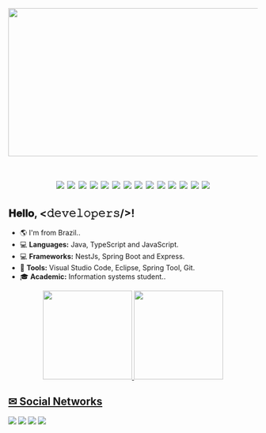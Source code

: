<img width="900px" height="300px"  src="https://user-images.githubusercontent.com/70352508/209996423-4afa6040-feb1-45ed-a3a4-7f13d0b782b3.gif">

<h1 align="center">
<p>
  <a href="https://nodejs.org/en/"><img src="https://img.shields.io/badge/Node.js-43853D?style=for-the-badge&logo=node.js&logoColor=white"></a>
  <a href="https://www.typescriptlang.org/"><img src="https://img.shields.io/badge/TypeScript-007ACC?style=for-the-badge&logo=typescript&logoColor=white" /></a>
  <a href="https://developer.mozilla.org/pt-BR/docs/Web/JavaScript"><img src="https://img.shields.io/badge/JavaScript-323330?style=for-the-badge&logo=javascript&logoColor=F7DF1E"></a>
  <a href="https://www.java.com/"><img src="https://img.shields.io/badge/Java-ED8B00?style=for-the-badge&logo=java&logoColor=white" /></a>
  <a href="https://mongodb.com/"><img src="https://img.shields.io/badge/MongoDB-4EA94B?style=for-the-badge&logo=mongodb&logoColor=white" /></a>
  <a href="https://mysql.com/"><img src="https://img.shields.io/badge/MySQL-00000F?style=for-the-badge&logo=mysql&logoColor=white" /></a>
  <a href="https://www.postgresql.org/"><img src="https://img.shields.io/badge/PostgreSQL-316192?style=for-the-badge&logo=postgresql&logoColor=white" /></a>
  <a href="https://www.docker.com/"><img src="https://img.shields.io/badge/Docker-2496ED?style=for-the-badge&logo=docker&logoColor=white" /></a>
  <a href="https://code.visualstudio.com/"><img src="https://img.shields.io/badge/Vscode-2496ED?style=for-the-badge&logo=visualstudio&logoColor=blue&color=white"></a>
  <a href="https://developer.mozilla.org/pt-BR/docs/Web/HTML"><img src="https://img.shields.io/badge/HTML5-E34F26?style=for-the-badge&logo=html5&logoColor=white" /></a>
  <a href="https://developer.mozilla.org/pt-BR/docs/Web/CSS"><img src="https://img.shields.io/badge/CSS3-1572B6?style=for-the-badge&logo=css3&logoColor=white" /></a>
  <a href="https://www.heroku.com/"><img src="https://img.shields.io/badge/Heroku-430098?style=for-the-badge&logo=heroku&logoColor=white" /></a>  
  <a href="https://www.netlify.com/"><img src="https://img.shields.io/badge/Netlify-00C7B7?style=for-the-badge&logo=netlify&logoColor=white" /></a>  
  <a href="https://github.com/MathLopes1"><img src="https://img.shields.io/badge/GitHub-100000?style=for-the-badge&logo=github&logoColor=white" /></a> 
</h1>
</p>

## 𝐇𝐞𝐥𝐥𝐨, <𝚍𝚎𝚟𝚎𝚕𝚘𝚙𝚎𝚛𝚜/>!
- 🌎 I'm from Brazil..
- 💻 **Languages:** Java, TypeScript and JavaScript.
- 💻 **Frameworks:** NestJs, Spring Boot and Express.
- 🔧 **Tools:** Visual Studio Code, Eclipse, Spring Tool, Git.
- 🎓 **Academic:** Information systems student..

<div align="center">
  <a href="https://github.com/MathLopes1">
  <img height="180em" src="https://github-readme-stats.vercel.app/api?username=MathLopes1&show_icons=true&include_all_commits=true&count_private=true"/>
  <img height="180em" src="https://github-readme-stats.vercel.app/api/top-langs/?username=MathLopes1&layout=compact&langs_count=7"/>
</div>
  
  ## ✉ Social Networks
 
<div> 
  <a href = "mailto:iamatheuslopes@gmail.com"><img src="https://img.shields.io/badge/-Gmail-%23333?style=for-the-badge&logo=gmail&logoColor=white" target="_blank"></a>
  <a href="https://www.linkedin.com/in/maths-lopes/" target="_blank"><img src="https://img.shields.io/badge/-LinkedIn-%230077B5?style=for-the-badge&logo=linkedin&logoColor=white" target="_blank"></a> 
  <a href="https://www.instagram.com/_mathlopes/"><img src="https://img.shields.io/badge/Instagram-E4405F?style=for-the-badge&logo=instagram&logoColor=white" /></a> 
  <a href="https://github.com/MathLopes1"><img src="https://img.shields.io/badge/GitHub-100000?style=for-the-badge&logo=github&logoColor=white" /></a>  
</div>
